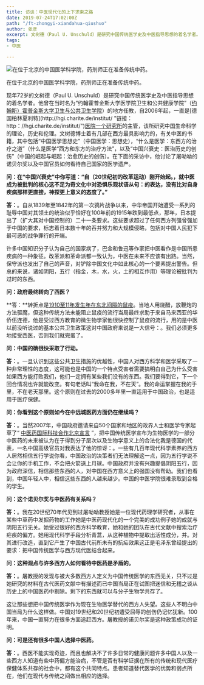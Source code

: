 ```yaml
---
title: 访谈：中医现代化的上下求索之路
date: 2019-07-24T17:02:00Z
path: "/ft-zhongyi-xiandahua-qiushuo"
author: 张彦
excerpt: 文树德（Paul U. Unschuld）是研究中国传统医学史及中医指导思想的着名学者。
tags:
- 中医

---
```

![在位于北京的中国医学科学院，药剂师正在准备传统中药。](https://pocket-image-cache.com//filters:no_upscale()/https%3A%2F%2Fstatic01.nyt.com%2Fimages%2F2015%2F10%2F14%2Fworld%2F13SINO-UNSCHULD02%2F13SINO-UNSCHULD02-master1050.jpg)

在位于北京的中国医学科学院，药剂师正在准备传统中药。

现年72岁的文树德（Paul U. Unschuld）是研究中国传统医学史及中医指导思想的着名学者。他曾在当时名为“约翰霍普金斯大学医学院卫生和公共健康学院”（[约翰斯）霍普金斯大学卫生与公共卫生学院](http://www.jhsph.edu/ "链接：http：//www.jhsph.edu/")）的地方任教，自2006年起，一直是[德国柏林夏利特](http://hgi.charite.de/institut/ "链接：http：//hgi.charite.de/institut/")[医院一个研究所](http://hgi.charite.de/institut/)的主管，该所研究中国生命科学的理论，历史和伦理。文树德博士着有几部在西方最具影响力的，有关中医的书籍，其中包括“中国医学思想史”（中国医学：思想史），“什么是医学：东西方的治疗之道”（什么是医学“西方和东方的治疗方法”，以及“中国兴衰史：医治历史的创伤”（中国的崛起与崛起：治愈历史的创伤）。在下面的采访中，他讨论了屠呦呦的诺贝尔奖以及中国官员如何看待自己国家的医学遗产。

**问：在“中国兴衰史”中你写道：“自（20世纪初的改革运动）刚开始起。，就中医成为被批判的核心这不足为奇文化中对恐惧乐观状语从句：的表达，没有比对自身疾病那样更直接，神探更上意义的态度了。”**

**答：**。自从1839年至1842年的第一次鸦片战争以来，中华帝国开始遭受一系列的耻辱中国对其领土的统治似乎恰好在100年前的1915年跌到最低点，那年，日本提出了（扩大其对中国控制的）二十一条要求。这些要求超过了任何西方列强曾强加于中国的要求，标志着日本数十年的吞并努力和大规模侵略，包括对中国人民犯下最可恶的战争罪行的开端。

许多中国知识分子认为自己的国家病了，巴金和鲁迅等作家把中医看作是中国所患疾病的一种象征。改革派和革命派都一致认为，中医在未来不应该有出路。当然，保守派也发出了自己的声音，对铲除中国文化中如此核心的一个要素提出警告。但总的来说，诸如阴阳，五行（指金，木，水，火，土的相互作用）等理论被批判为过时的东西。

**问：政府最终转向了西医？** 

**答：**转折点是[1910至11年发生年在东北间隔的鼠疫](http://yalepress.yale.edu/book.asp?isbn=9780300183191 "链接：http：//yalepress.yale.edu/book.asp？isbn = 9780300183191")。当地人用烧醋，放鞭炮的方法驱魔，但这种传统方法未能阻止鼠疫的流行当局最终求助于来自马来西亚的华侨伍连德，他是受过西方教育的微生物学家他很快控制了鼠疫的流行，用的是中医以前没听说过的基本公共卫生政策这对中国政府来说是一大信号：。我们必须更多地接受西医，否则我们就完蛋了。

**问：中国的确很快采取了行动。** 

**答：**。一旦认识到这些公共卫生措施的优越性，中国人对西方科学和医学采取了一种非常理性的态度，这可能也是中国的一个特点受害者需要搞明白自己为什么受害如果西方能打败我们，他们一定拥有某些我们没有的东西。我们要得到它，下一个回合情况也许就能改变。有句老话叫“我命在我，不在天”。我的命运掌握在我的手里，不在老天那里。这个原则在过去的2000多年里一直适用于中国政治，也是适用于医疗保健。

**问：你看到这个原则如今在中远城医药方面仍在继续吗？**

**答：**。当然2007年，中国政府邀请来自50个国家和地区的政界人士和医学专家起草了“ [中医药国际科技合作北京宣言](http://www.most.gov.cn/kjbgz/200712/t20071206_57651.htm "链接：http：//www.most.gov.cn/kjbgz/200712/t20071206_57651.htm") ”，把中国传统医学宣布为生物医学的一部分中医药的未来被认为在于得到分子层次以及生物学意义上的合法化我是德国的代表，一名中国高级官员对我表达了他的惊讶：。一些有几百年现代科学素养的西方人居然相信五行学说你看，中国政治的决策者们无法理解这一点，因为五行学说不会让你的手机工作，不会把火箭送上月球。中国政府并没有兴趣提倡阴阳五行，因为政府深信，相信那些东西的人，对中国在西方意义上的强国没有帮助。我们也看到，中国年轻人中，相信这些东西的人越来越少。中国的中医学院很难录取到合格的学生。

**问：这个诺贝尔奖与中医药有关系吗？** 

**答：**。我在20世纪70年代见到过屠呦呦教授她是一位现代药理学研究者，从事在某些中草药中发掘药物的工作她是中医药现代化的一个完美的成功例子她的成就与阴阳五行无关。她受过很好的西方科学教育，她和她的团队在古代文献中搜索治疗疟疾的偏方。她用现代科学手段分析青蒿，从这种植物中提取出活性成分，并。对其进行改造，直到它产生了中国古代前所未有的抗疟效果这正是毛泽东曾经提出的要求：把中国传统医学与西方现代医结合起来。

**问：这种观点与许多西方人如何看待中医药是矛盾的。** 

**答：**。屠教授的发现与被大多数西方人定义为中国传统医学的东西无关，只不过是她研究的材料在古代医药文献中有描述而已中国当局正在试图把迷信和无稽之谈从历史上的中国医药中剔除。剩下的东西就可以与分子生物学共存了。

这让那些想把中国传统医学作为现在生物医学替代的西方人失望。这些人不明白中国当局为什么这样做。中国对19世纪和20世纪初遭受屈辱的创伤仍记忆犹新。100年来，中国一直努力在很多方面追赶西方。屠教授的诺贝尔奖是这种政策成功的证明。

**问：可是还有很多中国人选择中医药。** 

**答：**。西医不能实现奇迹，而且也解决不了许多日常的健康问题许多中国人以及一些西方人知道有些中药偏方能治病，不管是否有科学证据在所有的传统和现代医疗保健体系共存的社会中，都有这个共同特点。患者知道替代医学的优势和弱点所在，他们在现代与传统之间做出相应的选择。